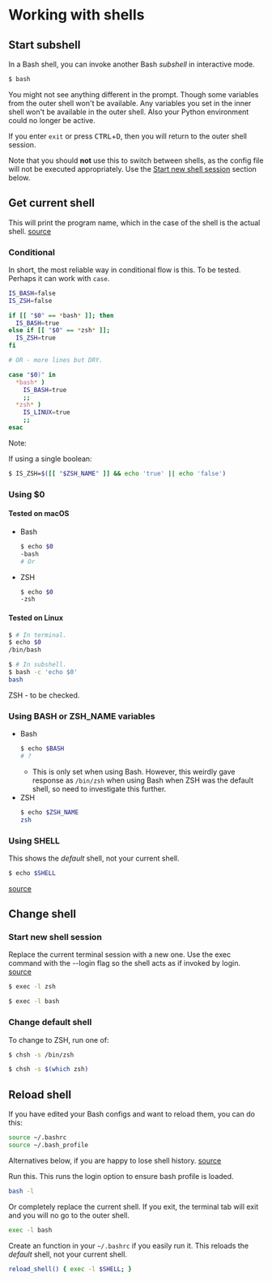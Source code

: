 # Working with shells


## Start subshell

In a Bash shell, you can invoke another Bash *subshell* in interactive mode.

```sh
$ bash
```

You might not see anything different in the prompt. Though  some variables from the outer shell won't be available. Any variables you set in the inner shell won't be available in the outer shell. Also your Python environment could no longer be active.

If you enter `exit` or press <kbd>CTRL</kbd>+<kbd>D</kbd>, then you will return to the outer shell session.

Note that you should **not** use this to switch between shells, as the config file will not be executed appropriately. Use the [Start new shell session](#start-new-shell-session) section below.


## Get current shell

This will print the program name, which in the case of the shell is the actual shell. [source](https://stackoverflow.com/questions/3327013/how-to-determine-the-current-shell-im-working-on)

### Conditional

In short, the most reliable way in conditional flow is this. To be tested. Perhaps it can work with `case`.

```sh
IS_BASH=false
IS_ZSH=false

if [[ "$0" == *bash* ]]; then
  IS_BASH=true
else if [[ "$0" == *zsh* ]];
  IS_ZSH=true
fi

# OR - more lines but DRY.

case "$0)" in
  *bash* )
    IS_BASH=true
    ;;
  *zsh* )
    IS_LINUX=true
    ;;
esac
```

Note:

If using a single boolean:

```sh
$ IS_ZSH=$([[ "$ZSH_NAME" ]] && echo 'true' || echo 'false')
```

### Using $0

#### Tested on macOS

- Bash
	```sh
	$ echo $0
	-bash
	# Or

	```
- ZSH
	```sh
	$ echo $0
	-zsh
	```

#### Tested on Linux

```sh
$ # In terminal.
$ echo $0
/bin/bash
```

```sh
$ # In subshell.
$ bash -c 'echo $0'
bash
```

ZSH - to be checked.

### Using BASH or ZSH_NAME variables

- Bash
	```sh
	$ echo $BASH
	# ?
	```
	- This is only set when using Bash. However, this weirdly gave response as `/bin/zsh` when using Bash when ZSH was the default shell, so need to investigate this further.
- ZSH
	```sh
	$ echo $ZSH_NAME
	zsh
	```

### Using SHELL

This shows the _default_ shell, not your current shell.

```sh
$ echo $SHELL
```

[source](https://stackoverflow.com/questions/3327013/how-to-determine-the-current-shell-im-working-on)


## Change shell

### Start new shell session

Replace the current terminal session with a new one. Use the exec command with the --login flag so the shell acts as if invoked by login. [source](https://www.gnu.org/software/bash/manual/html_node/Invoking-Bash.html)

```sh
$ exec -l zsh

$ exec -l bash
```

### Change default shell

To change to ZSH, run one of:

```sh
$ chsh -s /bin/zsh

$ chsh -s $(which zsh)
```


## Reload shell

If you have edited your Bash configs and want to reload them, you can do this:

```sh
source ~/.bashrc
source ~/.bash_profile
```

Alternatives below, if you are happy to lose shell history. [source](https://stackoverflow.com/questions/4608187/how-to-reload-bash-profile-from-the-command-line)

Run this. This runs the login option to ensure bash profile is loaded.

```sh
bash -l
```

Or completely replace the current shell. If you exit, the terminal tab will exit and you will no go to the outer shell.

```sh
exec -l bash
```

Create an function in your `~/.bashrc` if you easily run it. This reloads the _default_ shell, not your current shell.

```sh
reload_shell() { exec -l $SHELL; }
```
